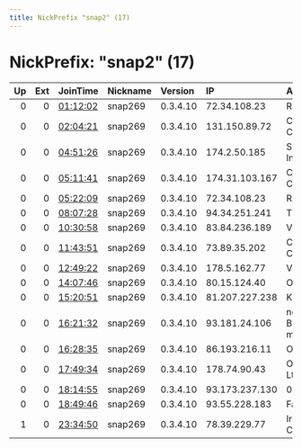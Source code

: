 ```yaml
---
title: NickPrefix "snap2" (17)
---
```


# NickPrefix: "snap2" (17)

|   Up |   Ext | JoinTime                                                                                            | Nickname   | Version   | IP             | AS                                       | CC   |   ORp |   Dirp | OS    | Contact   |   eFamMembers |
|-----:|------:|:----------------------------------------------------------------------------------------------------|:-----------|:----------|:---------------|:-----------------------------------------|:-----|------:|-------:|:------|:----------|--------------:|
|    0 |     0 | [01:12:02](https://metrics.torproject.org/rs.html#details/72D4A54E12E3C046649A908591C47C474F592ABE) | snap269    | 0.3.4.10  | 72.34.108.23   | Race Technologies, Inc.                  | us   | 36419 |      0 | Linux | None      |             1 |
|    0 |     0 | [02:04:21](https://metrics.torproject.org/rs.html#details/2EB30E0AC0B17CAF3908B500C8B0165A6841DE27) | snap269    | 0.3.4.10  | 131.150.89.72  | Charter Communications                   | us   | 41837 |      0 | Linux | None      |             1 |
|    0 |     0 | [04:51:26](https://metrics.torproject.org/rs.html#details/C741043F3DEA3EDF0FB7412430221AEA6B5E95DC) | snap269    | 0.3.4.10  | 174.2.50.185   | Shaw Communications Inc.                 | ca   | 34549 |      0 | Linux | None      |             1 |
|    0 |     0 | [05:11:41](https://metrics.torproject.org/rs.html#details/1EEA27FAD8668F136D65ED26D98501126345BFFF) | snap269    | 0.3.4.10  | 174.31.103.167 | CenturyLink Communications, LLC          | us   | 42349 |      0 | Linux | None      |             1 |
|    0 |     0 | [05:22:09](https://metrics.torproject.org/rs.html#details/6E010AFDA8F9D56D1223605F530C10FE0CD0139B) | snap269    | 0.3.4.10  | 72.34.108.23   | Race Technologies, Inc.                  | us   | 40175 |      0 | Linux | None      |             1 |
|    0 |     0 | [08:07:28](https://metrics.torproject.org/rs.html#details/9392F86884FB7CB74999604DECDA600AB4EA312D) | snap269    | 0.3.4.10  | 94.34.251.241  | Tiscali SpA                              | it   | 40689 |      0 | Linux | None      |             1 |
|    0 |     0 | [10:30:58](https://metrics.torproject.org/rs.html#details/A7B9D9C49168A766D3C7FFFBB7168602F6D91F9C) | snap269    | 0.3.4.10  | 83.84.236.189  | Vodafone Libertel B.V.                   | nl   | 44503 |      0 | Linux | None      |             1 |
|    0 |     0 | [11:43:51](https://metrics.torproject.org/rs.html#details/45B0FCA6F04DEB28783BFDF25513191E098B1CC5) | snap269    | 0.3.4.10  | 73.89.35.202   | Comcast Cable Communications, LLC        | us   | 34533 |      0 | Linux | None      |             1 |
|    0 |     0 | [12:49:22](https://metrics.torproject.org/rs.html#details/23BE4FFD4B1D1DC55E224F8F0D0AF411AA8F5DFD) | snap269    | 0.3.4.10  | 178.5.162.77   | Vodafone GmbH                            | de   | 33015 |      0 | Linux | None      |             1 |
|    0 |     0 | [14:07:46](https://metrics.torproject.org/rs.html#details/78DA35B565D32BD586AB78B5DF4AD60613952E4F) | snap269    | 0.3.4.10  | 80.15.124.40   | Orange                                   | fr   | 37691 |      0 | Linux | None      |             1 |
|    0 |     0 | [15:20:51](https://metrics.torproject.org/rs.html#details/6212C43B0360CE4B9919C76A8BADCBFCF1400F7B) | snap269    | 0.3.4.10  | 81.207.227.238 | KPN B.V.                                 | nl   | 42479 |      0 | Linux | None      |             1 |
|    0 |     0 | [16:21:32](https://metrics.torproject.org/rs.html#details/0F3A2FE915DFCDE8268D376B1B4EAAD2A8FED0EC) | snap269    | 0.3.4.10  | 93.181.24.106  | net services Beteiligungsgesellschaft mb | de   | 44107 |      0 | Linux | None      |             1 |
|    0 |     0 | [16:28:35](https://metrics.torproject.org/rs.html#details/277793C167EFAD16DFA99C757CCF54897A46965A) | snap269    | 0.3.4.10  | 86.193.216.11  | Orange                                   | fr   | 42713 |      0 | Linux | None      |             1 |
|    0 |     0 | [17:49:34](https://metrics.torproject.org/rs.html#details/EA05C34DB9DDE74A121A024956CBCF271779779A) | snap269    | 0.3.4.10  | 178.74.90.43   | Omskie kabelnye seti Ltd.                | ru   | 39659 |      0 | Linux | None      |             1 |
|    0 |     0 | [18:14:55](https://metrics.torproject.org/rs.html#details/A8CD19F0102E06C86F914552391DDD7CF6A935DB) | snap269    | 0.3.4.10  | 93.173.237.130 | 013 NetVision Ltd                        | il   | 46127 |      0 | Linux | None      |             1 |
|    0 |     0 | [18:49:46](https://metrics.torproject.org/rs.html#details/88D34E8AD0AD2EF279DFF4D20ED10DBAF430A298) | snap269    | 0.3.4.10  | 93.55.228.183  | Fastweb                                  | it   | 35197 |      0 | Linux | None      |             1 |
|    1 |     0 | [23:34:50](https://metrics.torproject.org/rs.html#details/8DF2BC9F0DBA560B1A996A2591D890B9D8CE75E9) | snap269    | 0.3.4.10  | 78.39.229.77   | Iran Telecommunication Company PJS       | ir   | 40869 |      0 | Linux | None      |             1 |
